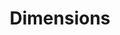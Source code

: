 ---
bigquery: https://console.cloud.google.com/bigquery?p=covid-19-dimensions-ai&page=table&d=data&t=publications
contributors: Digital Science, https://www.digital-science.com/
cost: Free for personal, non-commercial use.
description: Dimensions contains more than 100 million publications, ranging from
  articles published in scholarly journals, books and book chapters, to preprints
  and conference proceedings. All publications are contextualized with linked data
  sets, funding, publications, patents, clinical trials, and policy documents. You
  can also view associated categories, funders, institutions, and researcher profiles.
documentation: https://docs.dimensions.ai/bigquery/index.html
last_edit: Mon, 04 Apr 2022 19:04:00 GMT
location: https://www.dimensions.ai/products/free/
maintained_by: Digital Science, https://www.digital-science.com/
schema_fields: '[''current_assignee_orgs'', ''description'', ''funding_details'',
  ''category_hrcs_hc'', ''resulting_publication_doi'', ''category_rcdc'', ''research_org_city_names'',
  ''associated_publication_pmid'', ''research_org_country_names'', ''funding_aud'',
  ''funding_jpy'', ''pmid'', ''filing_year'', ''publisher'', ''isbn'', ''journal_lists'',
  ''legal_events'', ''metrics'', ''start_date'', ''priority_date'', ''embargo_date'',
  ''funding_currency'', ''funder_org_acronyms'', ''repository_url'', ''brief_title'',
  ''funder_org_cities'', ''gender'', ''conditions'', ''jurisdiction'', ''wikipedia_url'',
  ''acronym'', ''phase'', ''funding_eur'', ''cited_by_ids'', ''date_online'', ''assignee_orgs'',
  ''conference'', ''categories'', ''category_icrp_ct'', ''funder_org_state_codes'',
  ''granted_date'', ''aliases'', ''original_assignee_countries'', ''associated_publication_id'',
  ''proceedings_title'', ''pages'', ''category_uoa'', ''expiration_date'', ''eisbn'',
  ''funder_countries'', ''links'', ''established'', ''journal'', ''grant_number'',
  ''active_years'', ''parent_id'', ''open_access_categories'', ''types'', ''research_org_cities'',
  ''funding_cad'', ''investigators'', ''original_title'', ''acronyms'', ''family_id'',
  ''supporting_grant_ids'', ''license'', ''repository_id'', ''funder_org'', ''application_number'',
  ''current_assignee'', ''labels'', ''original_assignee'', ''type'', ''citations_count'',
  ''book_title'', ''start_year'', ''date'', ''end_date'', ''publication_year'', ''interventions'',
  ''altmetrics'', ''repository_name'', ''registry'', ''funding_nzd'', ''inventor_names'',
  ''funding_chf'', ''current_assignee_countries'', ''family_count'', ''filing_status'',
  ''resulting_publication_ids'', ''funder_org_countries'', ''address'', ''research_orgs'',
  ''abstract'', ''kind'', ''research_org_state_codes'', ''category_bra'', ''date_modified'',
  ''concepts'', ''original_assignee_orgs'', ''associated_publication_arxiv_id'', ''category_for'',
  ''relationships'', ''mesh_terms'', ''research_org_countries'', ''associated_grant_ids'',
  ''external_ids'', ''date_imported_gbq'', ''cpc'', ''citations'', ''id'', ''linkout'',
  ''patent_ids'', ''editors'', ''source_id'', ''funding_usd'', ''issue'', ''open_access_categories_v2'',
  ''email_address'', ''mesh_headings'', ''volume'', ''family_members_ids'', ''acknowledgements'',
  ''funding_cny'', ''reference_ids'', ''subtitles'', ''assignee_countries'', ''year'',
  ''associated_publication_doi'', ''book_series_title'', ''original_abstract'', ''status'',
  ''end_year'', ''priority_year'', ''publication_ids'', ''category_sdg'', ''authors'',
  ''pmcid'', ''legal_status'', ''research_org_state_names'', ''filing_date'', ''ipcr'',
  ''category_hra'', ''title'', ''granted_year'', ''date_inserted'', ''language'',
  ''doi'', ''name'', ''funding_amount'', ''category_hrcs_rac'', ''researcher_ids'',
  ''expiration_year'', ''arxiv_id'', ''category_icrp_cso'', ''date_normal'', ''funder_orgs'',
  ''citation_string'', ''funding_gbp'', ''organisation_details'', ''publication_date'',
  ''created_date'', ''date_print'', ''foa_number'', ''clinical_trial_ids'']'
shortname: dimensions
tags:
- scholarly literature
- patents
- funding
- clinical trials
- academic profiles
terms_of_use: 'Use of both the Dimensions COVID-19 dataset and full Dimensions dataset
  are subject to the Dimensions Terms of use: https://www.dimensions.ai/policies-terms-legal '
title: Dimensions
uuid: dcff88bd-fe6b-4fdb-8159-809bf9d7bc1c
---